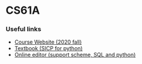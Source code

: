 # CS61A

### Useful links

- [Course Website (2020 fall)](https://web.archive.org/web/20231008061348/https://inst.eecs.berkeley.edu/~cs61a/fa20/)
- [Textbook (SICP for python)](http://composingprograms.com/pages/11-getting-started.html) 
- [Online editor (support scheme, SQL and python)](https://code.cs61a.org)
